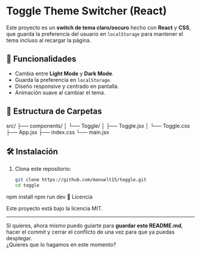 # Toggle Theme Switcher (React)

Este proyecto es un **switch de tema claro/oscuro** hecho con **React** y **CSS**, que guarda la preferencia del usuario en `localStorage` para mantener el tema incluso al recargar la página.

## 🚀 Funcionalidades
- Cambia entre **Light Mode** y **Dark Mode**.
- Guarda la preferencia en `localStorage`.
- Diseño responsive y centrado en pantalla.
- Animación suave al cambiar el tema.

## 📂 Estructura de Carpetas
src/
├── components/
│ └── Toggle/
│ ├── Toggle.jsx
│ └── Toggle.css
├── App.jsx
├── index.css
└── main.jsx

## 🛠 Instalación
1. Clona este repositorio:
   ```bash
   git clone https://github.com/manuelt15/toggle.git
   cd toggle
npm install
npm run dev
📄 Licencia

Este proyecto está bajo la licencia MIT.

---

Si quieres, ahora mismo puedo guiarte para **guardar este README.md**, hacer el commit y cerrar el conflicto de una vez para que ya puedas desplegar.  
¿Quieres que lo hagamos en este momento?
